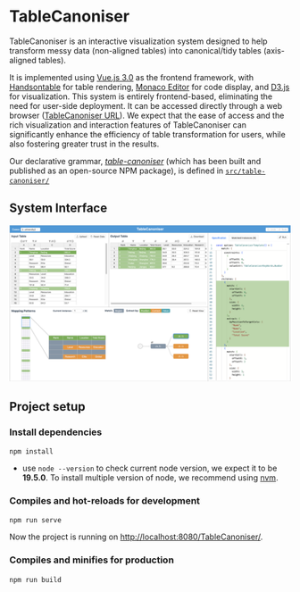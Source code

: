 # TableCanoniser

TableCanoniser is an interactive visualization system designed to help transform messy data (non-aligned tables) into canonical/tidy tables (axis-aligned tables).

It is implemented using [Vue.js 3.0](https://vuejs.org/) as the frontend framework, with [Handsontable](https://handsontable.com/) for table rendering, [Monaco Editor](https://microsoft.github.io/monaco-editor/) for code display, and [D3.js](https://d3js.org/) for visualization.
This system is entirely frontend-based, eliminating the need for user-side deployment.
It can be accessed directly through a web browser ([TableCanoniser URL](https://xkkevin.github.io/TableCanoniser/)).
We expect that the ease of access and the rich visualization and interaction features of TableCanoniser can significantly enhance the efficiency of table transformation for users, while also fostering greater trust in the results.

Our declarative grammar, [_table-canoniser_](https://www.npmjs.com/package/table-canoniser) (which has been built and published as an open-source NPM package), is defined in [`src/table-canoniser/`](https://github.com/xkKevin/TableCanoniser/tree/dev/src/table-canoniser)

## System Interface

![System Interface](https://github.com/TableCanoniser/TableCanoniser.github.io/blob/deploy/system-interface.png)

## Project setup

### Install dependencies

```
npm install
```

- use `node --version` to check current node version, we expect it to be **19.5.0**. To install multiple version of node, we recommend using [nvm](https://github.com/nvm-sh/nvm).

### Compiles and hot-reloads for development

```
npm run serve
```

Now the project is running on [http://localhost:8080/TableCanoniser/](http://localhost:8080/TableCanoniser/).

### Compiles and minifies for production

```
npm run build
```
